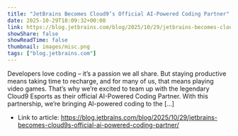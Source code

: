 ```yaml
---
title: "JetBrains Becomes Cloud9’s Official AI-Powered Coding Partner"
date: 2025-10-29T18:09:32+00:00
link: https://blog.jetbrains.com/blog/2025/10/29/jetbrains-becomes-cloud9s-official-ai-powered-coding-partner/
showShare: false
showReadTime: false
thumbnail: images/misc.png
tags: ["blog.jetbrains.com"]
---
```

Developers love coding – it’s a passion we all share. But staying productive means taking time to recharge, and for many of us, that means playing video games. That’s why we’re excited to team up with the legendary Cloud9 Esports as their official AI-Powered Coding Partner. With this partnership, we’re bringing AI-powered coding to the […]

- Link to article: https://blog.jetbrains.com/blog/2025/10/29/jetbrains-becomes-cloud9s-official-ai-powered-coding-partner/